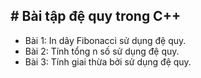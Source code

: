 ﻿﻿# Bài tập đệ quy trong C++
---
- Bài 1: In dãy Fibonacci sử dụng đệ quy.
- Bài 2: Tính tổng n số sử dụng đệ quy.
- Bài 3: Tính giai thừa bởi sử dụng đệ quy.